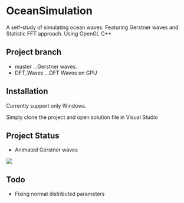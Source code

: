 # OceanSimulation
A self-study of simulating ocean waves. Featuring Gerstner waves and Statistic FFT approach. Using OpenGL C++

## Project branch
- master
...Gerstner waves.
- DFT_Waves
...DFT Waves on GPU
    
## Installation
Currently support only Windows.

Simply clone the project and open solution file in Visual Studio

## Project Status
- Animated Gerstner waves

![](https://drive.google.com/uc?export=view&id=0B8ZrSC4wBsYaQTgtLU9vaXIwdXM)

## Todo
- Fixing normal distributed parameters